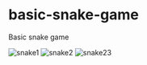 # basic-snake-game
Basic snake game

![snake1](https://github.com/DevvMind/basic-snake-game/assets/132223099/e67d76ae-ae89-480f-b278-2d0f61f74a97)
![snake2](https://github.com/DevvMind/basic-snake-game/assets/132223099/42249103-29c5-4394-a2f8-f1916d0007d8)
![snake23](https://github.com/DevvMind/basic-snake-game/assets/132223099/dd0fb2db-599c-4f11-94a6-7d5df0cb1435)
